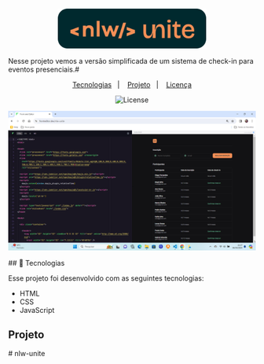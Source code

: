 <p align="center">
  <img alt="Preview do projeto desenvolvido." src="./assets/logo.png" width="60%">
</p>

Nesse projeto vemos a versão simplificada de um sistema de check-in para eventos presenciais.#
<p align="center">
  <a href="#-tecnologias">Tecnologias</a>&nbsp;&nbsp;&nbsp;|&nbsp;&nbsp;&nbsp;
  <a href="#-projeto">Projeto</a>&nbsp;&nbsp;&nbsp;|&nbsp;&nbsp;&nbsp;
  <a href="#memo-licença">Licença</a>
</p>

<p align="center">
  <img alt="License" src="https://img.shields.io/static/v1?label=license&message=MIT&color=F48F56&labelColor=00292E">
</p>

<p align="center">
  <img alt="Logo NLW Expert - Rocketseat" src="./assets/Captura de Tela (9).png" />
</p>
## 🚀 Tecnologias

Esse projeto foi desenvolvido com as seguintes tecnologias:

- HTML
- CSS
- JavaScript

## Projeto

#   n l w - u n i t e 
 
 
